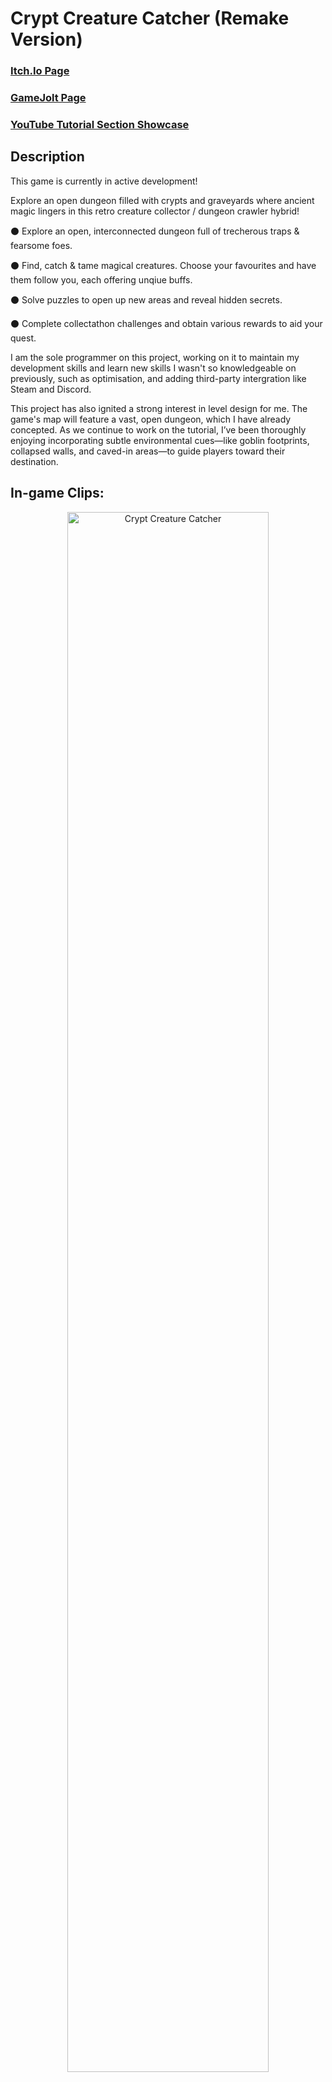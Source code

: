 <h1>Crypt Creature Catcher (Remake Version)</h1>

### [Itch.Io Page](https://evernightstudios.itch.io/crypt-creature-catcher)
### [GameJolt Page](https://gamejolt.com/games/cryptcreaturecatcher/918675)
### [YouTube Tutorial Section Showcase](https://www.youtube.com/watch?v=29YTxanAVpw&ab_channel=EvernightStudios)

<h2>Description</h2>
<p>
This game is currently in active development!
</p>
<p>
Explore an open dungeon filled with crypts and graveyards where ancient magic lingers in this retro creature collector / dungeon crawler hybrid!
</p>
<p>
⚫ Explore an open, interconnected dungeon full of trecherous traps & fearsome foes.
<p>
⚫ Find, catch & tame magical creatures. Choose your favourites and have them follow you, each offering unqiue buffs.
<p>
⚫ Solve puzzles to open up new areas and reveal hidden secrets.
<p>
⚫ Complete collectathon challenges and obtain various rewards to aid your quest.
</p>
<p>
I am the sole programmer on this project, working on it to maintain my development skills and learn new skills I wasn't so knowledgeable on previously, such as optimisation, and adding third-party intergration like Steam and Discord.
</p>
<p>
This project has also ignited a strong interest in level design for me. The game's map will feature a vast, open dungeon, which I have already concepted. As we continue to work on the tutorial, I’ve been thoroughly enjoying incorporating subtle environmental cues—like goblin footprints, collapsed walls, and caved-in areas—to guide players toward their destination.
<br />

<h2>In-game Clips:</h2>
<p>

<p align="center">
<img src="https://github.com/user-attachments/assets/7c9560ab-6b99-43e9-af1f-77d1cd6d1663" height="80%" width="80%" alt="Crypt Creature Catcher"/>
<br />
<br />
<img src="https://github.com/user-attachments/assets/90139988-779a-4612-9ce1-6bd7dd2bb733" height="80%" width="80%" alt="Crypt Creature Catcher"/>
<br />
<br />
<img src="https://github.com/user-attachments/assets/08773811-9aa2-4434-b47e-3622ce679480" height="80%" width="80%" alt="Crypt Creature Catcher"/>
<br />
<br />
<img src="https://github.com/user-attachments/assets/784423a0-5cfb-41f7-8b88-28bcdb38bcd6" height="80%" width="80%" alt="Crypt Creature Catcher"/>
<br />
<br />
<img src="https://github.com/user-attachments/assets/cd4bb854-1a43-44cb-8511-135cb755cb58" height="80%" width="80%" alt="Crypt Creature Catcher"/>
<br />
<br />
<img src="" height="80%" width="80%" alt="Crypt Creature Catcher"/>
<br />
<br />
<img src="https://github.com/user-attachments/assets/266f1b96-21eb-4bf2-9043-e84d9da5f5d7" height="80%" width="80%" alt="Crypt Creature Catcher"/>
<br />
<br />
</p>

<h2>In-game Screenshots:</h2>

<p align="center">
<img src="https://cdn.imgpile.com/f/FGhOef0_xl.png" height="80%" width="80%" alt="Crypt Creature Catcher"/>
<br />
<br />
<img src="https://cdn.imgpile.com/f/fFOfi88_xl.png" height="80%" width="80%" alt="Crypt Creature Catcher"/>
<br />
<br />
<img src="https://cdn.imgpile.com/f/GBccvaV_xl.png" height="80%" width="80%" alt="Crypt Creature Catcher"/>
<br />
<br />
 <img src="https://cdn.imgpile.com/f/RJPPaEv_xl.png" height="80%" width="80%" alt="Crypt Creature Catcher"/>
<br />
<br />
<img src="https://cdn.imgpile.com/f/X0b90Gr_xl.png" height="80%" width="80%" alt="Crypt Creature Catcher"/>
<br />
<br />
 <img src="https://cdn.imgpile.com/f/WhPuQsS_xl.png" height="80%" width="80%" alt="Crypt Creature Catcher"/>
<br />
<br />
 <img src="https://cdn.imgpile.com/f/zIwyYlk_xl.png" height="80%" width="80%" alt="Crypt Creature Catcher"/>
<br />
<br />
<img src="https://cdn.imgpile.com/f/Fl5lw2Z_xl.png" height="80%" width="80%" alt="Crypt Creature Catcher"/>
<br />
<br />
<img src="https://cdn.imgpile.com/f/kmGeyqI_xl.png" height="80%" width="80%" alt="Crypt Creature Catcher"/>
<br />
<br />
<img src="https://cdn.imgpile.com/f/KfPT59E_xl.png" height="80%" width="80%" alt="Crypt Creature Catcher"/>
<br />
<br />
<img src="https://cdn.imgpile.com/f/gjuNmq3_xl.png" height="80%" width="80%" alt="Crypt Creature Catcher"/>
<br />
<br />
</p>
